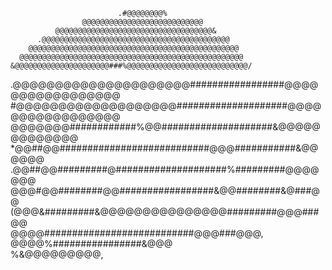                             .#@@@@@@@@%                    
                    @@@@@@@@@@@@@@@@@@@@@@@@@@@             
              @@@@@@@@@@@@@@@@@@@@@@@@@@@@@@@@@@@&          
          .@@@@@@@@@@@@@@@@@@@@@@@@@@@@@@@@@@@@@@@@@@       
        @@@@@@@@@@@@@@@@@@@@@@@@@@@@@@@@@@@@@@@@@@@@@@@     
      @@@@@@@@@@@@@@@@@@@@@@@@@@@@@@@@@@@@@@@@@@@@@@@@@@    
    &@@@@@@@@@@@@@@@@@@@@@###%@@@@@@@@@@@@@@@@@@@@@@@@@@@/  
  .@@@@@@@@@@@@@@@@@@@@@#################@@@@@@@@@@@@@@@@@  
  #@@@@@@@@@@@@@@@@@@@####################@@@@@@@@@@@@@@@@@ 
   @@@@@@@############%@@####################&@@@@@@@@@@@@@ 
   *@@##@@###########################@@@###########&@@@@@@  
    .@@##@@#########@####################%#########@@@@@@@  
      @@@#@@########@@#################&@@########&@###@@   
         (@@@&#########&@@@@@@@@@@@@@@@#########@@@###@@    
              @@@@###########################@@@###@@@,     
                   @@@@%################&@@@                
                           %&@@@@@@@@@,                     
                                             
                                                                           
                                                                                
                                                                                
                                                                     
